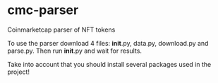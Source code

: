 # cmc-parser
Coinmarketcap parser of NFT tokens

To use the parser download 4 files: __init__.py, data.py, download.py and parse.py. Then run __init__.py and wait for results. 

Take into account that you should install several packages used in the project!
